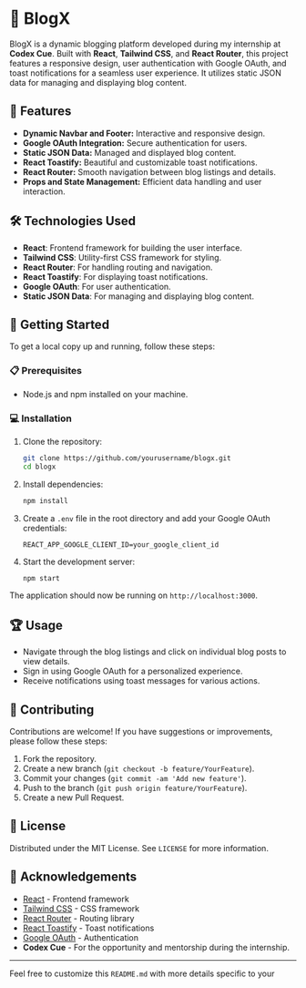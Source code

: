 # 🌟 BlogX

BlogX is a dynamic blogging platform developed during my internship at **Codex Cue**. Built with **React**, **Tailwind CSS**, and **React Router**, this project features a responsive design, user authentication with Google OAuth, and toast notifications for a seamless user experience. It utilizes static JSON data for managing and displaying blog content.

## 🚀 Features

- **Dynamic Navbar and Footer:** Interactive and responsive design.
- **Google OAuth Integration:** Secure authentication for users.
- **Static JSON Data:** Managed and displayed blog content.
- **React Toastify:** Beautiful and customizable toast notifications.
- **React Router:** Smooth navigation between blog listings and details.
- **Props and State Management:** Efficient data handling and user interaction.

## 🛠️ Technologies Used

- **React**: Frontend framework for building the user interface.
- **Tailwind CSS**: Utility-first CSS framework for styling.
- **React Router**: For handling routing and navigation.
- **React Toastify**: For displaying toast notifications.
- **Google OAuth**: For user authentication.
- **Static JSON Data**: For managing and displaying blog content.

## 🏁 Getting Started

To get a local copy up and running, follow these steps:

### 📋 Prerequisites

- Node.js and npm installed on your machine.

### 💻 Installation

1. Clone the repository:
    ```bash
    git clone https://github.com/yourusername/blogx.git
    cd blogx
    ```

2. Install dependencies:
    ```bash
    npm install
    ```

3. Create a `.env` file in the root directory and add your Google OAuth credentials:
    ```
    REACT_APP_GOOGLE_CLIENT_ID=your_google_client_id
    ```

4. Start the development server:
    ```bash
    npm start
    ```

The application should now be running on `http://localhost:3000`.

## 🏆 Usage

- Navigate through the blog listings and click on individual blog posts to view details.
- Sign in using Google OAuth for a personalized experience.
- Receive notifications using toast messages for various actions.

## 🤝 Contributing

Contributions are welcome! If you have suggestions or improvements, please follow these steps:

1. Fork the repository.
2. Create a new branch (`git checkout -b feature/YourFeature`).
3. Commit your changes (`git commit -am 'Add new feature'`).
4. Push to the branch (`git push origin feature/YourFeature`).
5. Create a new Pull Request.

## 📜 License

Distributed under the MIT License. See `LICENSE` for more information.

## 🙌 Acknowledgements

- [React](https://reactjs.org/) - Frontend framework
- [Tailwind CSS](https://tailwindcss.com/) - CSS framework
- [React Router](https://reactrouter.com/) - Routing library
- [React Toastify](https://fkhadra.github.io/react-toastify/) - Toast notifications
- [Google OAuth](https://developers.google.com/identity/protocols/oauth2) - Authentication
- **Codex Cue** - For the opportunity and mentorship during the internship.

---

Feel free to customize this `README.md` with more details specific to your
